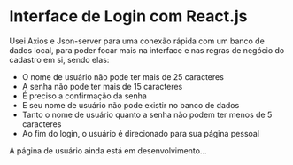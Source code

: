 # Interface de Login com React.js 

Usei Axios e Json-server para uma conexão rápida com um banco de dados
local, para poder focar mais na interface e nas regras de negócio do cadastro em si,
sendo elas:

<ul>
    <li> O nome de usuário não pode ter mais de 25 caracteres </li>
    <li> A senha não pode ter mais de 15 caracteres </li>
    <li> É preciso a confirmação da senha </li>
    <li> E seu nome de usuário não pode existir no banco de dados </li> 
    <li> Tanto o nome de usuário quanto a senha não podem ter menos de 5 caracteres </li>
    <li>Ao fim do login, o usuário é direcionado para sua página pessoal </li>
</ul>

A página de usuário ainda está em desenvolvimento...